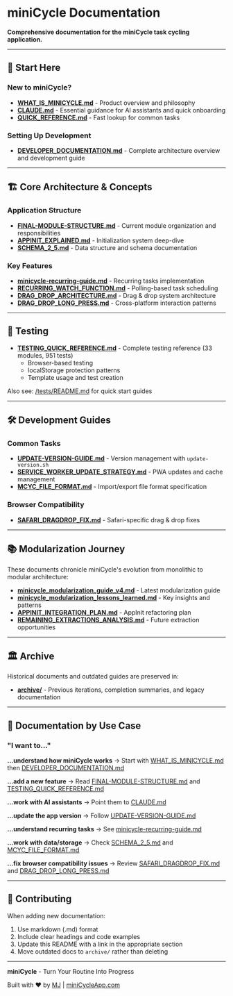 # miniCycle Documentation

**Comprehensive documentation for the miniCycle task cycling application.**

---

## 🚀 Start Here

### New to miniCycle?
- **[WHAT_IS_MINICYCLE.md](./WHAT_IS_MINICYCLE.md)** - Product overview and philosophy
- **[CLAUDE.md](./CLAUDE.md)** - Essential guidance for AI assistants and quick onboarding
- **[QUICK_REFERENCE.md](./QUICK_REFERENCE.md)** - Fast lookup for common tasks

### Setting Up Development
- **[DEVELOPER_DOCUMENTATION.md](./DEVELOPER_DOCUMENTATION.md)** - Complete architecture overview and development guide

---

## 🏗️ Core Architecture & Concepts

### Application Structure
- **[FINAL-MODULE-STRUCTURE.md](./FINAL-MODULE-STRUCTURE.md)** - Current module organization and responsibilities
- **[APPINIT_EXPLAINED.md](./APPINIT_EXPLAINED.md)** - Initialization system deep-dive
- **[SCHEMA_2_5.md](./SCHEMA_2_5.md)** - Data structure and schema documentation

### Key Features
- **[minicycle-recurring-guide.md](./minicycle-recurring-guide.md)** - Recurring tasks implementation
- **[RECURRING_WATCH_FUNCTION.md](./RECURRING_WATCH_FUNCTION.md)** - Polling-based task scheduling
- **[DRAG_DROP_ARCHITECTURE.md](./DRAG_DROP_ARCHITECTURE.md)** - Drag & drop system architecture
- **[DRAG_DROP_LONG_PRESS.md](./DRAG_DROP_LONG_PRESS.md)** - Cross-platform interaction patterns

---

## 🧪 Testing

- **[TESTING_QUICK_REFERENCE.md](./TESTING_QUICK_REFERENCE.md)** - Complete testing reference (33 modules, 951 tests)
  - Browser-based testing
  - localStorage protection patterns
  - Template usage and test creation

Also see: [/tests/README.md](../tests/README.md) for quick start guides

---

## 🛠️ Development Guides

### Common Tasks
- **[UPDATE-VERSION-GUIDE.md](./UPDATE-VERSION-GUIDE.md)** - Version management with `update-version.sh`
- **[SERVICE_WORKER_UPDATE_STRATEGY.md](./SERVICE_WORKER_UPDATE_STRATEGY.md)** - PWA updates and cache management
- **[MCYC_FILE_FORMAT.md](./MCYC_FILE_FORMAT.md)** - Import/export file format specification

### Browser Compatibility
- **[SAFARI_DRAGDROP_FIX.md](./SAFARI_DRAGDROP_FIX.md)** - Safari-specific drag & drop fixes

---

## 📚 Modularization Journey

These documents chronicle miniCycle's evolution from monolithic to modular architecture:

- **[minicycle_modularization_guide_v4.md](./minicycle_modularization_guide_v4.md)** - Latest modularization guide
- **[minicycle_modularization_lessons_learned.md](./minicycle_modularization_lessons_learned.md)** - Key insights and patterns
- **[APPINIT_INTEGRATION_PLAN.md](./APPINIT_INTEGRATION_PLAN.md)** - AppInit refactoring plan
- **[REMAINING_EXTRACTIONS_ANALYSIS.md](./REMAINING_EXTRACTIONS_ANALYSIS.md)** - Future extraction opportunities

---

## 🏛️ Archive

Historical documents and outdated guides are preserved in:
- **[archive/](./archive/)** - Previous iterations, completion summaries, and legacy documentation

---

## 📖 Documentation by Use Case

### "I want to..."

**...understand how miniCycle works**
→ Start with [WHAT_IS_MINICYCLE.md](./WHAT_IS_MINICYCLE.md) then [DEVELOPER_DOCUMENTATION.md](./DEVELOPER_DOCUMENTATION.md)

**...add a new feature**
→ Read [FINAL-MODULE-STRUCTURE.md](./FINAL-MODULE-STRUCTURE.md) and [TESTING_QUICK_REFERENCE.md](./TESTING_QUICK_REFERENCE.md)

**...work with AI assistants**
→ Point them to [CLAUDE.md](./CLAUDE.md)

**...update the app version**
→ Follow [UPDATE-VERSION-GUIDE.md](./UPDATE-VERSION-GUIDE.md)

**...understand recurring tasks**
→ See [minicycle-recurring-guide.md](./minicycle-recurring-guide.md)

**...work with data/storage**
→ Check [SCHEMA_2_5.md](./SCHEMA_2_5.md) and [MCYC_FILE_FORMAT.md](./MCYC_FILE_FORMAT.md)

**...fix browser compatibility issues**
→ Review [SAFARI_DRAGDROP_FIX.md](./SAFARI_DRAGDROP_FIX.md) and [DRAG_DROP_LONG_PRESS.md](./DRAG_DROP_LONG_PRESS.md)

---

## 🤝 Contributing

When adding new documentation:
1. Use markdown (.md) format
2. Include clear headings and code examples
3. Update this README with a link in the appropriate section
4. Move outdated docs to `archive/` rather than deleting

---

**miniCycle** - Turn Your Routine Into Progress

Built with ❤️ by [MJ](https://sparkincreations.com) | [miniCycleApp.com](https://minicycleapp.com)
